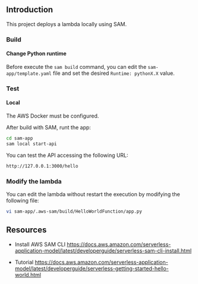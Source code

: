 ## Introduction

This project deploys a lambda locally using SAM.

### Build

#### Change Python runtime

Before execute the `sam build` command, you can edit the `sam-app/template.yaml` file and set the desired `Runtime: pythonX.X` value.

### Test

#### Local

The AWS Docker must be configured.

After build with SAM, runt the app:

```bash
cd sam-app
sam local start-api
```

You can test the API accessing the following URL:

```bash
http://127.0.0.1:3000/hello
```

### Modify the lambda

You can edit the lambda without restart the execution by modifying the following file:

```bash
vi sam-app/.aws-sam/build/HelloWorldFunction/app.py
```


## Resources

- Install AWS SAM CLI
<https://docs.aws.amazon.com/serverless-application-model/latest/developerguide/serverless-sam-cli-install.html>

- Tutorial
<https://docs.aws.amazon.com/serverless-application-model/latest/developerguide/serverless-getting-started-hello-world.html>
